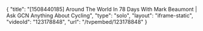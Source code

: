 {
    "title": "[1508440185] Around The World In 78 Days With Mark Beaumont | Ask GCN Anything About Cycling",
    "type": "solo",
    "layout": "iframe-static",
    "videoId": "123178848",
    "url": "\/tvpembed\/123178848"
}